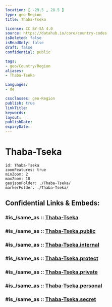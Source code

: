```yaml
---
location: [ -29.5 , 28.5 ] 
type: geo-Region
title: Thaba-Tseka

license: CC BY-SA 4.0
source: https://datahub.io/core/country-codes
isDeleted: false
isReadOnly: false
draft: false
confidential: public

tags:
- geo/Country/Region
aliases:
- Thaba-Tseka

Languages:
- de

cssclasses: geo-Region
publish: true
linkTitle: 
keywords: 
layout: 
publishDate: 
expiryDate: 
---
```


# Thaba-Tseka

```leaflet
id: Thaba-Tseka
zoomFeatures: true 
minZoom: 2 
maxZoom: 18
geojsonFolder: ./Thaba-Tseka/
markerFolder: ./Thaba-Tseka/
```


## Confidential Links & Embeds: 

### #is_/same_as :: [Thaba-Tseka](/_Standards/Earth/Continent/Africa/Africa~South/Lesotho/Districts~Lesotho/Thaba-Tseka.md) 

### #is_/same_as :: [Thaba-Tseka.public](/_public/Earth/Continent/Africa/Africa~South/Lesotho/Districts~Lesotho/Thaba-Tseka.public.md) 

### #is_/same_as :: [Thaba-Tseka.internal](/_internal/Earth/Continent/Africa/Africa~South/Lesotho/Districts~Lesotho/Thaba-Tseka.internal.md) 

### #is_/same_as :: [Thaba-Tseka.protect](/_protect/Earth/Continent/Africa/Africa~South/Lesotho/Districts~Lesotho/Thaba-Tseka.protect.md) 

### #is_/same_as :: [Thaba-Tseka.private](/_private/Earth/Continent/Africa/Africa~South/Lesotho/Districts~Lesotho/Thaba-Tseka.private.md) 

### #is_/same_as :: [Thaba-Tseka.personal](/_personal/Earth/Continent/Africa/Africa~South/Lesotho/Districts~Lesotho/Thaba-Tseka.personal.md) 

### #is_/same_as :: [Thaba-Tseka.secret](/_secret/Earth/Continent/Africa/Africa~South/Lesotho/Districts~Lesotho/Thaba-Tseka.secret.md)


